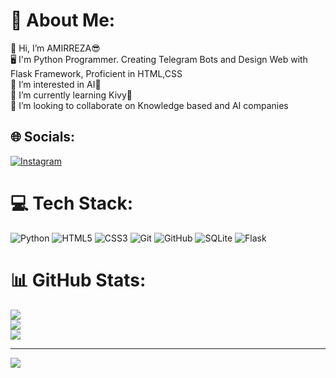 # 💫 About Me:
👋 Hi, I’m AMIRREZA😎<br>🖥️ I'm Python Programmer. Creating Telegram Bots and Design Web with Flask Framework, Proficient in HTML,CSS<br>👀 I’m interested in AI🧠<br>🌱 I’m currently learning Kivy🐍<br>💞️ I’m looking to collaborate on Knowledge based and AI companies


## 🌐 Socials:
[![Instagram](https://img.shields.io/badge/Instagram-%23E4405F.svg?logo=Instagram&logoColor=white)](https://instagram.com/ar_bayatkashkooli) 

# 💻 Tech Stack:
![Python](https://img.shields.io/badge/python-3670A0?style=for-the-badge&logo=python&logoColor=ffdd54) ![HTML5](https://img.shields.io/badge/html5-%23E34F26.svg?style=for-the-badge&logo=html5&logoColor=white) ![CSS3](https://img.shields.io/badge/css3-%231572B6.svg?style=for-the-badge&logo=css3&logoColor=white) ![Git](https://img.shields.io/badge/git-%23F05033.svg?style=for-the-badge&logo=git&logoColor=white) ![GitHub](https://img.shields.io/badge/github-%23121011.svg?style=for-the-badge&logo=github&logoColor=white) ![SQLite](https://img.shields.io/badge/sqlite-%2307405e.svg?style=for-the-badge&logo=sqlite&logoColor=white) ![Flask](https://img.shields.io/badge/flask-%23000.svg?style=for-the-badge&logo=flask&logoColor=white)
# 📊 GitHub Stats:
![](https://github-readme-stats.vercel.app/api?username=AMIRREZABAYATKASHKOOLI&theme=material-palenight&hide_border=false&include_all_commits=true&count_private=true)<br/>
![](https://github-readme-streak-stats.herokuapp.com/?user=AMIRREZABAYATKASHKOOLI&theme=material-palenight&hide_border=false)<br/>
![](https://github-readme-stats.vercel.app/api/top-langs/?username=AMIRREZABAYATKASHKOOLI&theme=material-palenight&hide_border=false&include_all_commits=true&count_private=true&layout=compact)

---
[![](https://visitcount.itsvg.in/api?id=AMIRREZABAYATKASHKOOLI&icon=8&color=6)](https://visitcount.itsvg.in)

<!-- Proudly created with GPRM ( https://gprm.itsvg.in ) -->
